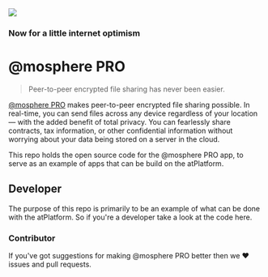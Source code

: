 <img src="https://atsign.dev/assets/img/@dev.png?sanitize=true">

### Now for a little internet optimism

# @mosphere PRO

> Peer-to-peer encrypted file sharing has never been easier.

[@mosphere PRO](https://atsign.com/apps/atmosphere/) makes peer-to-peer
encrypted file sharing possible. In real-time, you can send files across
any device regardless of your location — with the added benefit of total
privacy. You can fearlessly share contracts, tax information, or other
confidential information without worrying about your data being stored on
a server in the cloud.

This repo holds the open source code for the @mosphere PRO app, to serve as
an example of apps that can be build on the atPlatform.

## Developer

The purpose of this repo is primarily to be an example of what can be done
with the atPlatform. So if you're a developer take a look at the code here.

### Contributor

If you've got suggestions for making @mosphere PRO better then we :heart:
issues and pull requests.